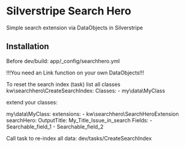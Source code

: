 # Silverstripe Search Hero
Simple search extension via DataObjects in Silverstripe

## Installation

Before dev/build:
app/_config/searchhero.yml

!!!You need an Link function on your own DataObjects!!!

To reset the search index (task) list all classes
kw\searchhero\CreateSearchIndex:
  Classes:
    - my\data\MyClass


extend your classes:

my\data\MyClass:
  extensions:
    - kw\searchhero\SearchHeroExtension
  searchHero:
    OutputTitle: My_Title_Issue_in_search
    Fields:
      - Searchable_field_1
      - Searchable_field_2

Call task to re-index all data:
dev/tasks/CreateSearchIndex


